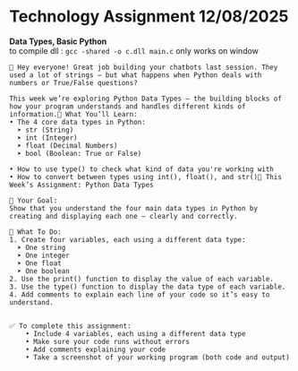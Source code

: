 # Technology Assignment 12/08/2025
**Data Types, Basic Python**
<br>to compile dll : 
```gcc -shared -o c.dll main.c```
only works on window
```
👋 Hey everyone! Great job building your chatbots last session. They used a lot of strings — but what happens when Python deals with numbers or True/False questions?

This week we’re exploring Python Data Types — the building blocks of how your program understands and handles different kinds of information.🧠 What You’ll Learn:
• The 4 core data types in Python:
  ➤ str (String)
  ➤ int (Integer)
  ➤ float (Decimal Numbers)
  ➤ bool (Boolean: True or False)

• How to use type() to check what kind of data you're working with
• How to convert between types using int(), float(), and str()📌 This Week’s Assignment: Python Data Types

🎯 Your Goal:
Show that you understand the four main data types in Python by creating and displaying each one — clearly and correctly.

🔧 What To Do:
1. Create four variables, each using a different data type:
  ➤ One string
  ➤ One integer
  ➤ One float
  ➤ One boolean
2. Use the print() function to display the value of each variable.
3. Use the type() function to display the data type of each variable.
4. Add comments to explain each line of your code so it’s easy to understand.


✅ To complete this assignment:
    • Include 4 variables, each using a different data type
    • Make sure your code runs without errors
    • Add comments explaining your code
    • Take a screenshot of your working program (both code and output)
```